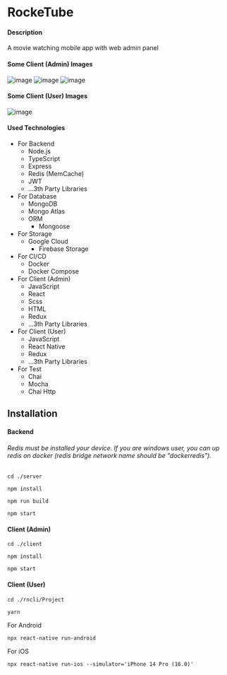 # RockeTube

#### Description
A movie watching mobile app with web admin panel

#### Some Client (Admin) Images

![image](https://user-images.githubusercontent.com/68450622/219399831-609b22ae-d9bd-4666-9584-031093260344.png)
![image](https://user-images.githubusercontent.com/68450622/219400014-2c602526-11e4-4aac-9223-9ccff9cacdde.png)
![image](https://user-images.githubusercontent.com/68450622/219400485-752249dd-271f-4f9c-9403-5fa784f7c84a.png)

#### Some Client (User) Images
![image](https://user-images.githubusercontent.com/68450622/219408841-61551a98-c4cd-468c-b371-7bfed5fd933c.png)



#### Used Technologies

* For Backend
  * Node.js
  * TypeScript
  * Express
  * Redis (MemCache)
  * JWT
  * ...3th Party Libraries
* For Database
  * MongoDB
  * Mongo Atlas
  * ORM
    * Mongoose
* For Storage
  * Google Cloud
    * Firebase Storage
* For CI/CD
  * Docker
  * Docker Compose
* For Client (Admin)
  * JavaScript
  * React
  * Scss
  * HTML
  * Redux
  * ...3th Party Libraries
* For Client (User)
  * JavaScript
  * React Native
  * Redux
  * ...3th Party Libraries
* For Test
  * Chai
  * Mocha
  * Chai Http
  
## Installation

#### Backend
###### Redis must be installed your device. If you are windows user, you can up redis on docker (redis bridge network name should be "dockerredis").

```
cd ./server

npm install

npm run build

npm start
```

#### Client (Admin)

```
cd ./client

npm install

npm start
```

#### Client (User)

```
cd ./rncli/Project

yarn
```
For Android
```
npx react-native run-android
```
For iOS
```
npx react-native run-ios --simulator='iPhone 14 Pro (16.0)'
```




















  
